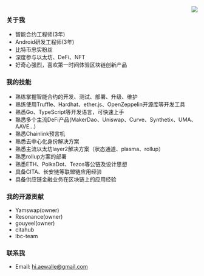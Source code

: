 <img src="https://github-readme-stats.vercel.app/api?username=a186r&show_icons=true&theme=highcontrast" align="right">

### 关于我
- 智能合约工程师(3年)
- Android研发工程师(3年)
- 比特币忠实粉丝
- 深度参与以太坊、DeFi、NFT
- 好奇心强烈，喜欢第一时间体验区块链创新产品

### 我的技能
- 熟练掌握智能合约的开发、测试、部署、升级、维护
- 熟练使用Truffle、Hardhat、ether.js、OpenZeppelin开源库等开发工具
- 熟悉Go、TypeScript等开发语言，可快速上手
- 熟悉多个主流DeFi产品(MakerDao、Uniswap、Curve、Synthetix、UMA、AAVE...)
- 熟悉Chainlink预言机
- 熟悉去中心化身份解决方案
- 熟悉主流以太坊layer2解决方案（状态通道、plasma、rollup）
- 熟悉rollup方案的部署
- 熟悉ETH、PolkaDot、Tezos等公链及设计思想
- 具备CITA、长安链等联盟链应用经验
- 具备供应链金融业务在区块链上的应用经验

### 我的开源贡献
- Yamswap(owner)
- Resonance(owner)
- gouyeel(owner)
- citahub
- lbc-team

### 联系我
- Email: hi.aewalle@gmail.com
